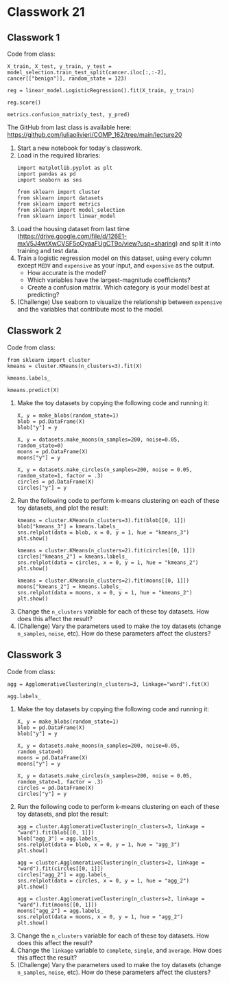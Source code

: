 # Classwork 21 

## Classwork 1

Code from class:
```
X_train, X_test, y_train, y_test = model_selection.train_test_split(cancer.iloc[:,:-2], cancer[["benign"]], random_state = 123)

reg = linear_model.LogisticRegression().fit(X_train, y_train)

reg.score()

metrics.confusion_matrix(y_test, y_pred)
```

The GitHub from last class is available here: https://github.com/juliaolivieri/COMP_162/tree/main/lecture20

1. Start a new notebook for today's classwork.
1. Load in the required libraries:
   ```
   import matplotlib.pyplot as plt
   import pandas as pd
   import seaborn as sns
   
   from sklearn import cluster
   from sklearn import datasets
   from sklearn import metrics
   from sklearn import model_selection
   from sklearn import linear_model
   ```
1. Load the housing dataset from last time (https://drive.google.com/file/d/126E1-mxV5J4wtXwCVSF5oOyaaFUgCT9o/view?usp=sharing) and split it into training and test data.
1. Train a logistic regression model on this dataset, using every column except `MEDV` and `expensive` as your input, and `expensive` as the output.
   * How accurate is the model?
   * Which variables have the largest-magnitude coefficients?
   * Create a confusion matrix. Which category is your model best at predicting?
1. (Challenge) Use seaborn to visualize the relationship between `expensive`  and the variables that contribute most to the model.

## Classwork 2

Code from class:
```
from sklearn import cluster
kmeans = cluster.KMeans(n_clusters=3).fit(X)

kmeans.labels_

kmeans.predict(X)
```


1. Make the toy datasets by copying the following code and running it:
   ```
   X, y = make_blobs(random_state=1)
   blob = pd.DataFrame(X)
   blob["y"] = y

   X, y = datasets.make_moons(n_samples=200, noise=0.05, random_state=0)
   moons = pd.DataFrame(X)
   moons["y"] = y

   X, y = datasets.make_circles(n_samples=200, noise = 0.05, random_state=1, factor = .3)
   circles = pd.DataFrame(X)
   circles["y"] = y
   ```
1. Run the following code to perform k-means clustering on each of these toy datasets, and plot the result:
   ```
   kmeans = cluster.KMeans(n_clusters=3).fit(blob[[0, 1]])
   blob["kmeans_3"] = kmeans.labels_
   sns.relplot(data = blob, x = 0, y = 1, hue = "kmeans_3")
   plt.show()

   kmeans = cluster.KMeans(n_clusters=2).fit(circles[[0, 1]])
   circles["kmeans_2"] = kmeans.labels_
   sns.relplot(data = circles, x = 0, y = 1, hue = "kmeans_2")
   plt.show()

   kmeans = cluster.KMeans(n_clusters=2).fit(moons[[0, 1]])
   moons["kmeans_2"] = kmeans.labels_
   sns.relplot(data = moons, x = 0, y = 1, hue = "kmeans_2")
   plt.show()
   ```
1. Change the `n_clusters` variable for each of these toy datasets. How does this affect the result?
1. (Challenge) Vary the parameters used to make the toy datasets (change `n_samples`, `noise`, etc). How do these parameters affect the clusters? 

## Classwork 3

Code from class:
```
agg = AgglomerativeClustering(n_clusters=3, linkage="ward").fit(X)

agg.labels_
```

1. Make the toy datasets by copying the following code and running it:
   ```
   X, y = make_blobs(random_state=1)
   blob = pd.DataFrame(X)
   blob["y"] = y

   X, y = datasets.make_moons(n_samples=200, noise=0.05, random_state=0)
   moons = pd.DataFrame(X)
   moons["y"] = y

   X, y = datasets.make_circles(n_samples=200, noise = 0.05, random_state=1, factor = .3)
   circles = pd.DataFrame(X)
   circles["y"] = y
   ```
1. Run the following code to perform k-means clustering on each of these toy datasets, and plot the result:
   ```
   agg = cluster.AgglomerativeClustering(n_clusters=3, linkage = "ward").fit(blob[[0, 1]])
   blob["agg_3"] = agg.labels_
   sns.relplot(data = blob, x = 0, y = 1, hue = "agg_3")
   plt.show()

   agg = cluster.AgglomerativeClustering(n_clusters=2, linkage = "ward").fit(circles[[0, 1]])
   circles["agg_2"] = agg.labels_
   sns.relplot(data = circles, x = 0, y = 1, hue = "agg_2")
   plt.show()

   agg = cluster.AgglomerativeClustering(n_clusters=2, linkage = "ward").fit(moons[[0, 1]])
   moons["agg_2"] = agg.labels_
   sns.relplot(data = moons, x = 0, y = 1, hue = "agg_2")
   plt.show()
   ```
1. Change the `n_clusters` variable for each of these toy datasets. How does this affect the result?
1. Change the `linkage` variable to `complete`, `single`, and `average`. How does this affect the result?
1. (Challenge) Vary the parameters used to make the toy datasets (change `n_samples`, `noise`, etc). How do these parameters affect the clusters? 
